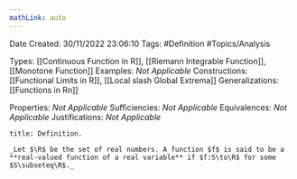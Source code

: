 ```yaml
---
mathLink: auto
---
```


<div class="topSpace"></div>

Date Created: 30/11/2022 23:06:10
Tags: #Definition #Topics/Analysis

Types: [[Continuous Function in R]], [[Riemann Integrable Function]], [[Monotone Function]]
Examples: _Not Applicable_
Constructions: [[Functional Limits in R]], [[Local slash Global Extrema]]
Generalizations: [[Functions in Rn]]

Properties: _Not Applicable_
Sufficiencies: _Not Applicable_
Equivalences: _Not Applicable_
Justifications: _Not Applicable_

``` ad-Definition
title: Definition.

_Let $\R$ be the set of real numbers. A function $f$ is said to be a **real-valued function of a real variable** if $f:S\to\R$ for some $S\subseteq\R$._

```
